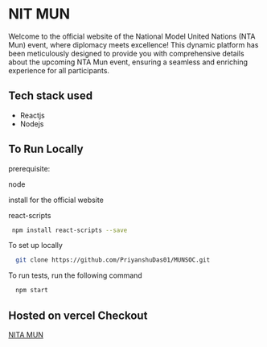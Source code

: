 
# NIT MUN 

Welcome to the official website of the National Model United Nations (NTA Mun) event, where diplomacy meets excellence! This dynamic platform has been meticulously designed to provide you with comprehensive details about the upcoming NTA Mun event, ensuring a seamless and enriching experience for all participants.


## Tech stack used

- Reactjs
- Nodejs





## To Run Locally

prerequisite:

 node 

 install for the official website


 react-scripts

 ```bash
  npm install react-scripts --save

```
To set up locally

```bash
  git clone https://github.com/PriyanshuDas01/MUNSOC.git
```

To run tests, run the following command

```bash
  npm start
```
## Hosted on vercel Checkout 

[NITA MUN](https://munsoc-roan.vercel.app/)

